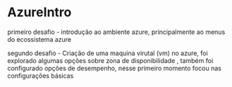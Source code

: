 # AzureIntro

primeiro desafio - introdução ao ambiente azure, principalmente ao menus do ecossistema azure

segundo desafio - Criação de uma maquina virutal (vm) no azure, foi explorado algumas opções sobre zona de disponibilidade , também foi configurado opções de desempenho, nesse primeiro momento focou nas configurações básicas
